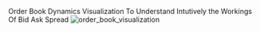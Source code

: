 Order Book Dynamics Visualization To Understand Intutively the Workings Of Bid Ask Spread
![order_book_visualization](https://github.com/user-attachments/assets/8e3f40cc-b03b-47db-919c-c5a7a32ff5a1)
